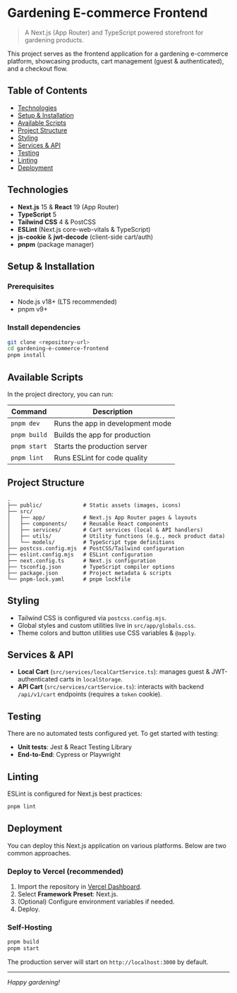 # Gardening E-commerce Frontend

> A Next.js (App Router) and TypeScript powered storefront for gardening products.

This project serves as the frontend application for a gardening e-commerce platform, showcasing products, cart management (guest & authenticated), and a checkout flow.

## Table of Contents

- [Technologies](#technologies)
- [Setup & Installation](#setup--installation)
- [Available Scripts](#available-scripts)
- [Project Structure](#project-structure)
- [Styling](#styling)
- [Services & API](#services--api)
- [Testing](#testing)
- [Linting](#linting)
- [Deployment](#deployment)

## Technologies

- **Next.js** 15 & **React** 19 (App Router)
- **TypeScript** 5
- **Tailwind CSS** 4 & PostCSS
- **ESLint** (Next.js core-web-vitals & TypeScript)
- **js-cookie** & **jwt-decode** (client-side cart/auth)
- **pnpm** (package manager)

## Setup & Installation

### Prerequisites

- Node.js v18+ (LTS recommended)
- pnpm v9+

### Install dependencies

```bash
git clone <repository-url>
cd gardening-e-commerce-frontend
pnpm install
```

## Available Scripts

In the project directory, you can run:

| Command      | Description                      |
| ------------ | -------------------------------- |
| `pnpm dev`   | Runs the app in development mode |
| `pnpm build` | Builds the app for production    |
| `pnpm start` | Starts the production server     |
| `pnpm lint`  | Runs ESLint for code quality     |

## Project Structure

```text
.
├── public/             # Static assets (images, icons)
├── src/
│   ├── app/            # Next.js App Router pages & layouts
│   ├── components/     # Reusable React components
│   ├── services/       # Cart services (local & API handlers)
│   ├── utils/          # Utility functions (e.g., mock product data)
│   └── models/         # TypeScript type definitions
├── postcss.config.mjs  # PostCSS/Tailwind configuration
├── eslint.config.mjs   # ESLint configuration
├── next.config.ts      # Next.js configuration
├── tsconfig.json       # TypeScript compiler options
├── package.json        # Project metadata & scripts
└── pnpm-lock.yaml      # pnpm lockfile
```

## Styling

- Tailwind CSS is configured via `postcss.config.mjs`.
- Global styles and custom utilities live in `src/app/globals.css`.
- Theme colors and button utilities use CSS variables & `@apply`.

## Services & API

- **Local Cart** (`src/services/localCartService.ts`):
  manages guest & JWT-authenticated carts in `localStorage`.
- **API Cart** (`src/services/cartService.ts`):
  interacts with backend `/api/v1/cart` endpoints (requires a `token` cookie).

## Testing

There are no automated tests configured yet. To get started with testing:

- **Unit tests**: Jest & React Testing Library
- **End-to-End**: Cypress or Playwright

## Linting

ESLint is configured for Next.js best practices:

```bash
pnpm lint
```

## Deployment

You can deploy this Next.js application on various platforms. Below are two common approaches.

### Deploy to Vercel (recommended)

1. Import the repository in [Vercel Dashboard](https://vercel.com/dashboard).
2. Select **Framework Preset**: Next.js.
3. (Optional) Configure environment variables if needed.
4. Deploy.

### Self-Hosting

```bash
pnpm build
pnpm start
```

The production server will start on `http://localhost:3000` by default.

---

*Happy gardening!*

